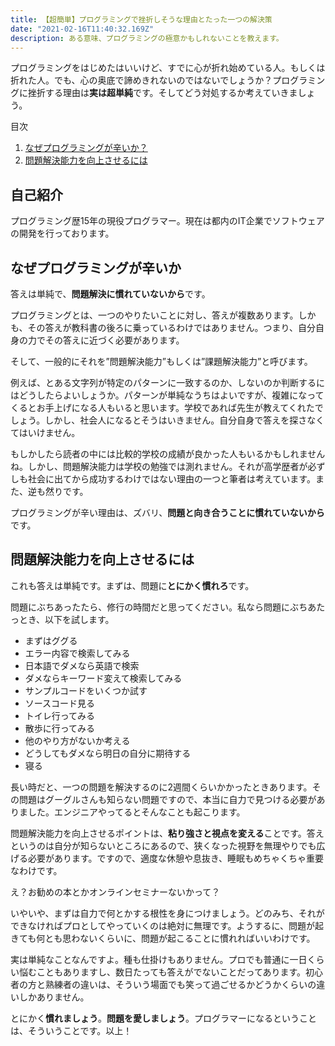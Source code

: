 ```yaml
---
title: 【超簡単】プログラミングで挫折しそうな理由とたった一つの解決策
date: "2021-02-16T11:40:32.169Z"
description: ある意味、プログラミングの極意かもしれないことを教えます。
---
```


<p class="mt-8 mb-8">
プログラミングをはじめたはいいけど、すでに心が折れ始めている人。もしくは折れた人。でも、心の奥底で諦めきれないのではないでしょうか？プログラミングに挫折する理由は<strong>実は超単純</strong>です。そしてどう対処するか考えていきましょう。
</p>


<nav class='blog-nav'> 
  <div class='inner'>
    <p>目次</p>
    <ol class="top-ol">
      <li class="top-li"><a href="#pain">なぜプログラミングが辛いか？</a>
      </li>
      <li class="top-li"><a href="#solve-problems">問題解決能力を向上させるには</a>
      </li>
    </ol>
  </div>
</nav>

## 自己紹介

<p class="mt-8 mb-8">
プログラミング歴15年の現役プログラマー。現在は都内のIT企業でソフトウェアの開発を行っております。
</p>

<h2 id="laptop">なぜプログラミングが辛いか</h2>

<p class="mt-8 mb-8">
答えは単純で、<strong>問題解決に慣れていないから</strong>です。
</p>

<p class="mt-8 mb-8">
プログラミングとは、一つのやりたいことに対し、答えが複数あります。しかも、その答えが教科書の後ろに乗っているわけではありません。つまり、自分自身の力でその答えに近づく必要があります。
</p>

<p class="mt-8 mb-8">
そして、一般的にそれを”問題解決能力”もしくは”課題解決能力”と呼びます。
</p>

<p class="mt-8 mb-8">
例えば、とある文字列が特定のパターンに一致するのか、しないのか判断するにはどうしたらよいしょうか。パターンが単純なうちはよいですが、複雑になってくるとお手上げになる人もいると思います。学校であれば先生が教えてくれたでしょう。しかし、社会人になるとそうはいきません。自分自身で答えを探さなくてはいけません。
</p>

<p class="mt-8 mb-8">
もしかしたら読者の中には比較的学校の成績が良かった人もいるかもしれませんね。しかし、問題解決能力は学校の勉強では測れません。それが高学歴者が必ずしも社会に出てから成功するわけではない理由の一つと筆者は考えています。また、逆も然りです。
</p>

<p class="mt-8 mb-8">
プログラミングが辛い理由は、ズバリ、<strong>問題と向き合うことに慣れていないから</strong>です。
</p>


<h2 id="solve-problems">問題解決能力を向上させるには</h2>

<p class="mt-8 mb-8">
これも答えは単純です。まずは、問題に<strong>とにかく慣れろ</strong>です。
</p>

<p class="mt-8 mb-8">
問題にぶちあったたら、修行の時間だと思ってください。私なら問題にぶちあたっとき、以下を試します。
</p>

<ul class='cp_list'>
  <li>まずはググる</li>
  <li>エラー内容で検索してみる</li>
  <li>日本語でダメなら英語で検索</li>
  <li>ダメならキーワード変えて検索してみる</li>
  <li>サンプルコードをいくつか試す</li>
  <li>ソースコード見る</li>
  <li>トイレ行ってみる</li>
  <li>散歩に行ってみる</li>
  <li>他のやり方がないか考える</li>
  <li>どうしてもダメなら明日の自分に期待する</li>
  <li>寝る</li>
</ul>

<p class="mt-8 mb-8">
長い時だと、一つの問題を解決するのに2週間くらいかかったときあります。その問題はグーグルさんも知らない問題ですので、本当に自力で見つける必要がありました。エンジニアやってるとそんなことも起こります。
</p>


<p class="mt-8 mb-8">
問題解決能力を向上させるポイントは、<strong>粘り強さと視点を変える</strong>ことです。答えというのは自分が知らないところにあるので、狭くなった視野を無理やりでも広げる必要があります。ですので、適度な休憩や息抜き、睡眠もめちゃくちゃ重要なわけです。
</p>

<p class="mt-8 mb-8">
え？お勧めの本とかオンラインセミナーないかって？
</p>

<p class="mt-8 mb-8">
いやいや、まずは自力で何とかする根性を身につけましょう。どのみち、それができなければプロとしてやっていくのは絶対に無理です。ようするに、問題が起きても何とも思わないくらいに、問題が起こることに慣れればいいわけです。
</p>

<p class="mt-8 mb-8">
実は単純なことなんですよ。種も仕掛けもありません。プロでも普通に一日くらい悩むこともありますし、数日たっても答えがでないことだってあります。初心者の方と熟練者の違いは、そういう場面でも笑って過ごせるかどうかくらいの違いしかありません。
</p>

<p class="mt-8 mb-8">
とにかく<strong>慣れましょう</strong>。<strong>問題を愛しましょう</strong>。プログラマーになるということは、そういうことです。以上！
</p>